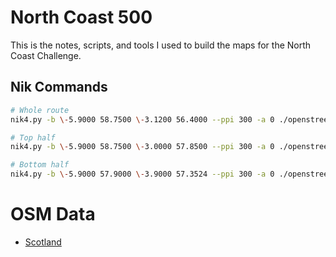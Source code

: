 # North Coast 500
This is the notes, scripts, and tools I used to build the maps for the North Coast Challenge.

## Nik Commands
```bash
# Whole route
nik4.py -b \-5.9000 58.7500 \-3.1200 56.4000 --ppi 300 -a 0 ./openstreetmap-carto/mapnik.xml ./images/north-coast-500.png

# Top half
nik4.py -b \-5.9000 58.7500 \-3.0000 57.8500 --ppi 300 -a 0 ./openstreetmap-carto/mapnik.xml ./images/north-coast-500-top.png

# Bottom half
nik4.py -b \-5.9000 57.9000 \-3.9000 57.3524 --ppi 300 -a 0 ./openstreetmap-carto/mapnik.xml ./images/north-coast-500-bottom.png
```

# OSM Data
+ [Scotland](http://download.geofabrik.de/europe/great-britain/scotland.html)